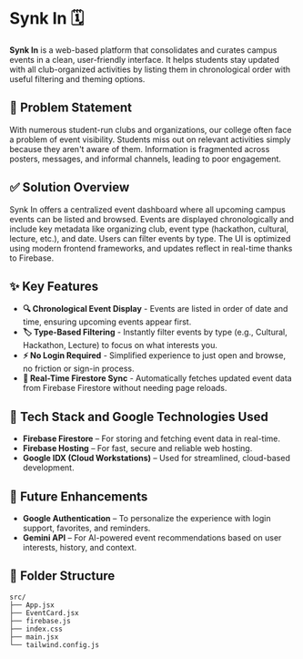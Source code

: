 # Synk In 🗓️

**Synk In** is a web-based platform that consolidates and curates campus events in a clean, user-friendly interface. It helps students stay updated with all club-organized activities by listing them in chronological order with useful filtering and theming options.

## 🚩 Problem Statement
With numerous student-run clubs and organizations, our college often face a problem of event visibility. Students miss out on relevant activities simply because they aren't aware of them. Information is fragmented across posters, messages, and informal channels, leading to poor engagement.

## ✅ Solution Overview
Synk In offers a centralized event dashboard where all upcoming campus events can be listed and browsed. Events are displayed chronologically and include key metadata like organizing club, event type (hackathon, cultural, lecture, etc.), and date. Users can filter events by type. The UI is optimized using modern frontend frameworks, and updates reflect in real-time thanks to Firebase.

## ✨ Key Features
- **🔍 Chronological Event Display** - Events are listed in order of date and time, ensuring upcoming events appear first.
- **🏷️ Type-Based Filtering** - Instantly filter events by type (e.g., Cultural, Hackathon, Lecture) to focus on what interests you.
- **⚡ No Login Required** - Simplified experience to just open and browse, no friction or sign-in process.
- **🔄 Real-Time Firestore Sync** - Automatically fetches updated event data from Firebase Firestore without needing page reloads.

## 🔧 Tech Stack and Google Technologies Used
- **Firebase Firestore** – For storing and fetching event data in real-time.
- **Firebase Hosting** – For fast, secure and reliable web hosting.
- **Google IDX (Cloud Workstations)** – Used for streamlined, cloud-based development.

## 🚀 Future Enhancements
- **Google Authentication** – To personalize the experience with login support, favorites, and reminders.
- **Gemini API** – For AI-powered event recommendations based on user interests, history, and context.

## 📂 Folder Structure
```
src/
├── App.jsx
├── EventCard.jsx
├── firebase.js
├── index.css
├── main.jsx
└── tailwind.config.js
```
